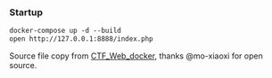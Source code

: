 ### Startup

```tex
docker-compose up -d --build
open http://127.0.0.1:8888/index.php
```

Source file copy from [CTF_Web_docker](https://github.com/mo-xiaoxi/CTF_Web_docker/tree/master/TCTF2019/Wallbreaker_Easy), thanks @mo-xiaoxi for open source.
